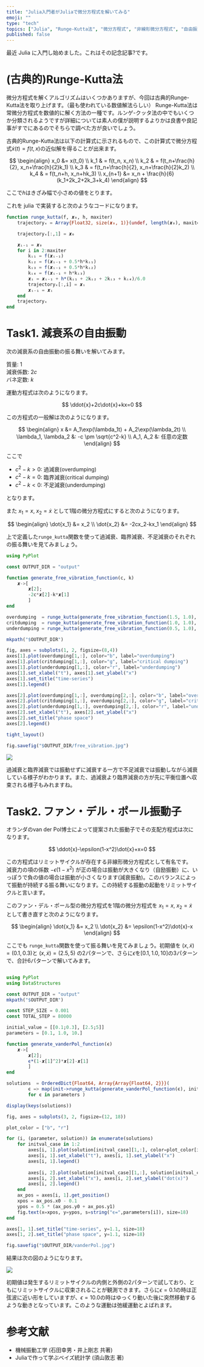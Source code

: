 ```yaml
---
title: "Julia入門者がJuliaで微分方程式を解いてみる"
emoji: ""
type: "tech"
topics: ["Julia", "Runge-Kutta法", "微分方程式", "非線形微分方程式", "自由振動", "van der Pol振動子"]
published: false
---
```


最近 Julia に入門し始めました。これはその記念記事?です。

# (古典的)Runge-Kutta法

微分方程式を解くアルゴリズムはいくつかありますが、今回は古典的Runge-Kutta法を取り上げます。（最も使われている数値解法らしい）
Runge-Kutta法は常微分方程式を数値的に解く方法の一種です。ルンゲ-クッタ法の中でもいくつか分類されるようですが詳細については素人の僕が説明するよりかは良書や良記事がすでにあるのでそちらで調べた方が良いでしょう。

古典的Runge-Kutta法は以下の計算式に示されるもので、この計算式で微分方程式$\dot{x}(t)=f(t,x)$の近似解を得ることが出来ます。

$$
\begin{align}
x_0 &= x(t_0) \\
k_1 & = f(t_n, x_n) \\
k_2 & = f(t_n+\frac{h}{2}, x_n+\frac{h}{2}k_1) \\
k_3 & = f(t_n+\frac{h}{2}, x_n+\frac{h}{2}k_2) \\
k_4 & = f(t_n+h, x_n+hk_3) \\
x_{n+1} &= x_n + \frac{h}{6}(k_1+2k_2+2k_3+k_4) 
\end{align}
$$

ここで$h$はきざみ幅で小さめの値をとります。

これを julia で実装すると次のようなコードになります。

```julia
function runge_kutta(f, 𝒙₀, h, maxiter)
    trajectoryₓ = Array{Float32, size(𝒙₀, 1)}(undef, length(𝒙₀), maxiter)

    trajectoryₓ[:,1] = 𝒙₀

    𝒙ᵢ₋₁ = 𝒙₀
    for i in 2:maxiter
        kᵢ₁ = f(𝒙ᵢ₋₁)
        kᵢ₂ = f(𝒙ᵢ₋₁ + 0.5*h*kᵢ₁)
        kᵢ₃ = f(𝒙ᵢ₋₁ + 0.5*h*kᵢ₂)
        kᵢ₄ = f(𝒙ᵢ₋₁ + h*kᵢ₃)
        𝒙ᵢ = 𝒙ᵢ₋₁ + h*(kᵢ₁ + 2kᵢ₂ + 2kᵢ₃ + kᵢ₄)/6.0
        trajectoryₓ[:,i] = 𝒙ᵢ
        𝒙ᵢ₋₁ = 𝒙ᵢ
    end
    trajectoryₓ
end
```

# Task1. 減衰系の自由振動

次の減衰系の自由振動の振る舞いを解いてみます。

質量: $1$ \
減衰係数: $2c$ \
バネ定数: $k$

運動方程式は次のようになります。

$$
\ddot{x}+2c\dot{x}+kx=0
$$

この方程式の一般解は次のようになります。

$$
\begin{align}
x &= A_1\exp(\lambda_1t) + A_2\exp(\lambda_2t) \\
\lambda_1, \lambda_2 &: -c \pm \sqrt{c^2-k} \\
A_1, A_2 &: 任意の定数
\end{align}
$$

ここで

- $c^2-k>0$: 過減衰(overdumping)
- $c^2-k=0$: 臨界減衰(critical dumping)
- $c^2-k<0$: 不足減衰(underdumping)

となります。

また $x_1 = x$, $x_2=\dot{x}$ として1階の微分方程式にすると次のようになります。

$$
\begin{align}
\dot{x_1} &= x_2 \\
\dot{x_2} &= -2cx_2-kx_1
\end{align}
$$

上で定義した`runge_kutta`関数を使って過減衰、臨界減衰、不足減衰のそれぞれの振る舞いを見てみましょう。

```julia
using PyPlot

const OUTPUT_DIR = "output"

function generate_free_vibration_function(c, k)
    𝒙->[
        𝒙[2];
        -2c*𝒙[2]-k*𝒙[1]
        ]
end

overdumping  = runge_kutta(generate_free_vibration_function(1.5, 1.0), [0.1;0.3], 0.001, 18000)
critdumping  = runge_kutta(generate_free_vibration_function(1.0, 1.0), [0.1;0.3], 0.001, 18000)
underdumping = runge_kutta(generate_free_vibration_function(0.5, 1.0), [0.1;0.3], 0.001, 18000)

mkpath("$OUTPUT_DIR")

fig, axes = subplots(1, 2, figsize=(8,4))
axes[1].plot(overdumping[1,:], color="b", label="overdumping")
axes[1].plot(critdumping[1,:], color="g", label="critical dumping")
axes[1].plot(underdumping[1,:], color="r", label="underdumping")
axes[1].set_xlabel("t"), axes[1].set_ylabel("x")
axes[1].set_title("time-series")
axes[1].legend()

axes[2].plot(overdumping[1,:], overdumping[2,:], color="b", label="overdumping")
axes[2].plot(critdumping[1,:], overdumping[2,:], color="g", label="critical dumping")
axes[2].plot(underdumping[1,:], overdumping[2,:], color="r", label="underdumping")
axes[2].set_xlabel("t"), axes[2].set_ylabel("x")
axes[2].set_title("phase space")
axes[2].legend()

tight_layout()

fig.savefig("$OUTPUT_DIR/free_vibration.jpg")
```

![](/images/runge_kutta_julia/free_vibration.jpg)

過減衰と臨界減衰では振動せずに減衰する一方で不足減衰では振動しながら減衰している様子がわかります。また、過減衰より臨界減衰の方が先に平衡位置へ収束される様子もみれますね。

# Task2. ファン・デル・ポール振動子

オランダのvan der Pol博士によって提案された振動子でその支配方程式は次になります。

$$
\ddot{x}-\epsilon(1-x^2)\dot{x}+x=0
$$

この方程式はリミットサイクルが存在する非線形微分方程式として有名です。
減衰力の項の係数 $-\epsilon(1-x^2)$ が正の場合は振動が大きくなり（自励振動）に、いっぽうで負の値の場合は振動が小さくなります(減衰振動)。このバランスによって振動が持続する振る舞いになります。この持続する振動の起動をリミットサイクルと言います。

このファン・デル・ポール型の微分方程式を1階の微分方程式を $x_1 = x$, $x_2=\dot{x}$ として書き直すと次のようになります。

$$
\begin{align}
\dot{x_1} &= x_2 \\
\dot{x_2} &= \epsilon(1-x^2)\dot{x}-x
\end{align}
$$

ここでも `runge_kutta`関数を使って振る舞いを見てみましょう。初期値を $(x,\dot{x})=(0.1, 0.3)$と  $(x,\dot{x})=(2.5, 5)$ の2パターンで、さらに$\epsilon$を$[0.1, 1.0, 10]$の3パターンで、合計6パターンで解いてみます。

```julia

using PyPlot
using DataStructures

const OUTPUT_DIR = "output"
mkpath("$OUTPUT_DIR")

const STEP_SIZE = 0.001
const TOTAL_STEP = 80000

initial_value = [[0.1;0.3], [2.5;5]]
parameters = [0.1, 1.0, 10.]

function generate_vanderPol_function(ϵ)
    𝒙->[
        𝒙[2];
        ϵ*(1-𝒙[1]^2)*𝒙[2]-𝒙[1]
        ]
end

solutions  = OrderedDict{Float64, Array{Array{Float64, 2}}}(
        ϵ => map(init->runge_kutta(generate_vanderPol_function(ϵ), init, STEP_SIZE, TOTAL_STEP), initial_value) 
        for ϵ in parameters )

display(keys(solutions))

fig, axes = subplots(3, 2, figsize=(12, 18))

plot_color = ["b", "r"]

for (i, (parameter, solution)) in enumerate(solutions)
    for initval_case in 1:2
        axes[i, 1].plot(solution[initval_case][1,:], color=plot_color[initval_case], label=initial_value[initval_case])
        axes[i, 1].set_xlabel("t"), axes[i, 1].set_ylabel("x")
        axes[i, 1].legend()
    
        axes[i, 2].plot(solution[initval_case][1,:], solution[initval_case][2,:], color=plot_color[initval_case], label=initial_value[initval_case])
        axes[i, 2].set_xlabel("x"), axes[i, 2].set_ylabel("dot(x)")
        axes[i, 2].legend()
    end
    ax_pos = axes[i, 1].get_position()
    xpos = ax_pos.x0 - 0.1
    ypos = 0.5 * (ax_pos.y0 + ax_pos.y1)
    fig.text(x=xpos, y=ypos, s=string("ϵ=",parameters[i]), size=18)
end

axes[1, 1].set_title("time-series", y=1.1, size=18)
axes[1, 2].set_title("phase space", y=1.1, size=18)

fig.savefig("$OUTPUT_DIR/vanderPol.jpg")
```

結果は次の図のようになります。

![](/images/runge_kutta_julia/vanderPol.jpg)

初期値は発生するリミットサイクルの内側と外側の2パターンで試しており、ともにリミットサイクルに収束されることが観測できます。さらに$\epsilon=0.1$の時は正弦波に近い形をしていますが、$\epsilon=10.0$の時はゆっくり動いた後に突然移動するような動きとなっています。このような運動は弛緩運動とよばれます。

# 参考文献

- 機械振動工学 (石田幸男・井上剛志 共著)
- Juliaで作って学ぶベイズ統計学 (須山敦志 著)
